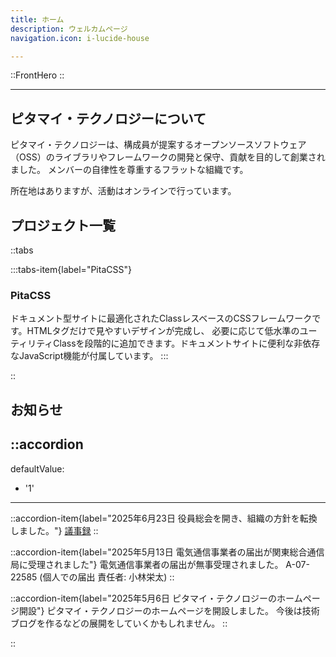 ```yaml
---
title: ホーム
description: ウェルカムページ
navigation.icon: i-lucide-house

---
```


::FrontHero
::

***

## ピタマイ・テクノロジーについて

ピタマイ・テクノロジーは、構成員が提案するオープンソースソフトウェア（OSS）のライブラリやフレームワークの開発と保守、貢献を目的して創業されました。
メンバーの自律性を尊重するフラットな組織です。

所在地はありますが、活動はオンラインで行っています。

## プロジェクト一覧

::tabs

:::tabs-item{label="PitaCSS"}

### PitaCSS

ドキュメント型サイトに最適化されたClassレスベースのCSSフレームワークです。HTMLタグだけで見やすいデザインが完成し、
必要に応じて低水準のユーティリティClassを段階的に追加できます。ドキュメントサイトに便利な非依存なJavaScript機能が付属しています。
:::

::

## お知らせ

::accordion
---
defaultValue:

- '1'

---

::accordion-item{label="2025年6月23日 役員総会を開き、組織の方針を転換しました。"}
[議事録](https://docs.google.com/document/d/1khvoRprPNWk-qRGtwCtlA-CPt7mlF-1l7d96FeDbrnM/edit?usp=sharing)
::

::accordion-item{label="2025年5月13日 電気通信事業者の届出が関東総合通信局に受理されました"}
電気通信事業者の届出が無事受理されました。
A-07-22585 (個人での届出 責任者: 小林栄太)
::

::accordion-item{label="2025年5月6日 ピタマイ・テクノロジーのホームページ開設"}
ピタマイ・テクノロジーのホームページを開設しました。
今後は技術ブログを作るなどの展開をしていくかもしれません。
::

::
